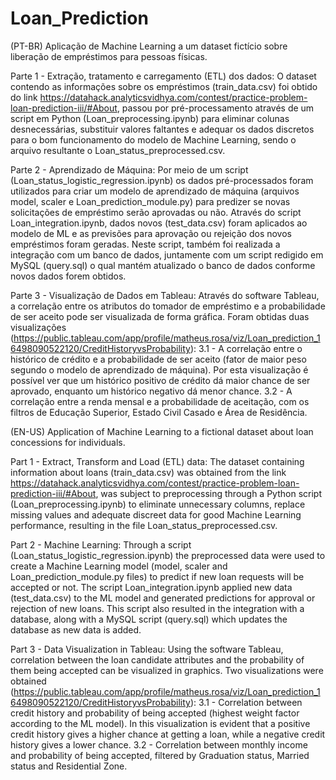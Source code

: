 # Loan_Prediction
(PT-BR)
Aplicação de Machine Learning a um dataset fictício sobre liberação de empréstimos para pessoas físicas.

Parte 1 - Extração, tratamento e carregamento (ETL) dos dados:
O dataset contendo as informações sobre os empréstimos (train_data.csv) foi obtido do link https://datahack.analyticsvidhya.com/contest/practice-problem-loan-prediction-iii/#About, passou por pré-processamento através de um script em Python (Loan_preprocessing.ipynb) para eliminar colunas desnecessárias, substituir valores faltantes e adequar os dados discretos para o bom funcionamento do modelo de Machine Learning, sendo o arquivo resultante o Loan_status_preprocessed.csv.

Parte 2 - Aprendizado de Máquina:
Por meio de um script (Loan_status_logistic_regression.ipynb) os dados pré-processados foram utilizados para criar um modelo de aprendizado de máquina (arquivos model, scaler e Loan_prediction_module.py) para predizer se novas solicitações de empréstimo serão aprovadas ou não. Através do script Loan_integration.ipynb, dados novos (test_data.csv) foram aplicados ao modelo de ML e as previsões para aprovação ou rejeição dos novos empréstimos foram geradas. Neste script, também foi realizada a integração com um banco de dados, juntamente com um script redigido em MySQL (query.sql) o qual mantém atualizado o banco de dados conforme novos dados forem obtidos.

Parte 3 - Visualização de Dados em Tableau:
Através do software Tableau, a correlação entre os atributos do tomador de empréstimo e a probabilidade de ser aceito pode ser visualizada de forma gráfica. Foram obtidas duas visualizações (https://public.tableau.com/app/profile/matheus.rosa/viz/Loan_prediction_16498090522120/CreditHistoryvsProbability):
3.1 - A correlação entre o histórico de crédito e a probabilidade de ser aceito (fator de maior peso segundo o modelo de aprendizado de máquina). Por esta visualização é possível ver que um histórico positivo de crédito dá maior chance de ser aprovado, enquanto um histórico negativo dá menor chance.
3.2 - A correlação entre a renda mensal e a probabilidade de aceitação, com os filtros de Educação Superior, Estado Civil Casado e Área de Residência.

(EN-US)
Application of Machine Learning to a fictional dataset about loan concessions for individuals.

Part 1 - Extract, Transform and Load (ETL) data:
The dataset containing information about loans (train_data.csv) was obtained from the link https://datahack.analyticsvidhya.com/contest/practice-problem-loan-prediction-iii/#About, was subject to preprocessing through a Python script (Loan_preprocessing.ipynb) to eliminate unnecessary columns, replace missing values and adequate discreet data for good Machine Learning performance, resulting in the file Loan_status_preprocessed.csv.

Part 2 - Machine Learning:
Through a script (Loan_status_logistic_regression.ipynb) the preprocessed data were used to create a Machine Learning model (model, scaler and Loan_prediction_module.py files) to predict if new loan requests will be accepted or not. The script Loan_integration.ipynb applied new data (test_data.csv) to the ML model and generated predictions for approval or rejection of new loans. This script also resulted in the integration with a database, along with a MySQL script (query.sql) which updates the database as new data is added.

Part 3 - Data Visualization in Tableau:
Using the software Tableau, correlation between the loan candidate attributes and the probability of them being accepted can be visualized in graphics. Two visualizations were obtained (https://public.tableau.com/app/profile/matheus.rosa/viz/Loan_prediction_16498090522120/CreditHistoryvsProbability):
3.1 - Correlation between credit history and probability of being accepted (highest weight factor according to the ML model). In this visualization is evident that a positive credit history gives a higher chance at getting a loan, while a negative credit history gives a lower chance.
3.2 - Correlation between monthly income and probability of being accepted, filtered by Graduation status, Married status and Residential Zone.
